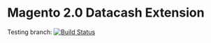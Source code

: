 # Magento 2.0 Datacash Extension

Testing branch:
[![Build Status](https://travis-ci.com/OnTap/datacash.svg?token=d61Gqq2YPtQHarY3QNzN&branch=testing)](https://travis-ci.com/OnTap/datacash)

